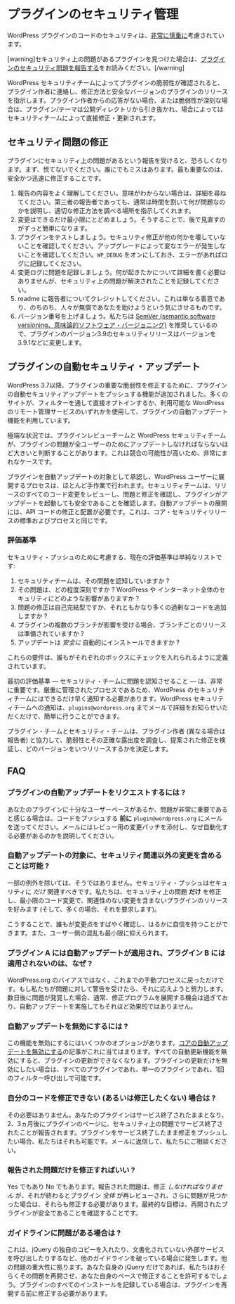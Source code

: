 <!-- 
# Managing Your Plugin's Security
 -->
# プラグインのセキュリティ管理

<!-- 
The security of code in WordPress plugins is taken [very seriously](https://wordpress.org/about/security/).
 -->
WordPress プラグインのコードのセキュリティは、[非常に慎重に](https://wordpress.org/about/security/)考慮されています。

<!-- 
[warning]If you have found a plugin with a security issue, please read [Reporting Plugin Security Issues](https://developer.wordpress.org/plugins/wordpress-org/plugin-security/reporting-plugin-security-issues/).[/warning]
 -->
[warning]セキュリティ上の問題があるプラグインを見つけた場合は、[プラグインのセキュリティ問題を報告する](https://developer.wordpress.org/plugins/wordpress-org/plugin-security/reporting-plugin-security-issues/)をお読みください。[/warning]

<!-- 
When a plugin vulnerability is verified by the WordPress Security Team, they contact the plugin author and direct them as to how to fix and release a secure version of the plugin. If there is a lack of response from the plugin author or if the vulnerability is severe, the plugin/theme is pulled from the public directory, and in some cases, fixed and updated directly by the Security Team.
 -->
WordPress セキュリティチームによってプラグインの脆弱性が確認されると、プラグイン作者に連絡し、修正方法と安全なバージョンのプラグインのリリースを指示します。プラグイン作者からの応答がない場合、または脆弱性が深刻な場合は、プラグイン/テーマは公開ディレクトリから引き抜かれ、場合によってはセキュリティチームによって直接修正・更新されます。

<!-- 
## Fixing Security Issues
 -->
## セキュリティ問題の修正

<!-- 
When you receive a report of security issues in your plugins, it can be terrifying. First, don't panic. Everyone makes mistakes. What matters most is fixing it safely and promptly.
 -->
プラグインにセキュリティ上の問題があるという報告を受けると、恐ろしくなります。まず、慌てないでください。誰にでもミスはあります。最も重要なのは、安全かつ迅速に修正することです。

<!-- 
1. Make sure you understand the report. If you're not sure what it means, ask for details. Even third-party reporters are usually willing to take the time to explain what's wrong and direct you where to research a proper fix.
2. Keep your changes as small as possible. This will make it much easier for you to review later on.
3. Test your plugin. Make sure the security fix doesn't break anything else. Make sure upgrading doesn't cause weird errors. Keep `WP_DEBUG` on and log any errors.
4. Document the issue in your change log. You don't need to include details on exactly what happened, but do document that a security issue was resolved.
5. Credit the reporter in your readme. This is just nice, and makes people more inclined to help you for free later on.
6. Bump your version number. We recommend [SemVer](https://semver.org/), so a security release for version 3.9 of your plugin would change the version to 3.9.1 and so on.
 -->
1. 報告の内容をよく理解してください。意味がわからない場合は、詳細を尋ねてください。第三者の報告者であっても、通常は時間を割いて何が問題なのかを説明し、適切な修正方法を調べる場所を指示してくれます。
2. 変更はできるだけ最小限にとどめましょう。そうすることで、後で見直すのがずっと簡単になります。
3. プラグインをテストしましょう。セキュリティ修正が他の何かを壊していないことを確認してください。アップグレードによって変なエラーが発生しないことを確認してください。`WP_DEBUG` をオンにしておき、エラーがあればログに記録してください。
4. 変更ログに問題を記録しましょう。何が起きたかについて詳細を書く必要はありませんが、セキュリティ上の問題が解決されたことを記録してください。
5. readme に報告者についてクレジットしてください。これは単なる善意であり、のちのち、人々が無償であなたを助けようという気にさせるものです。
6. バージョン番号を上げましょう。私たちは [SemVer (semantic software versioning、意味論的ソフトウェア・バージョニング)](https://semver.org/) を推奨しているので、プラグインのバージョン3.9のセキュリティリリースはバージョンを3.9.1などに変更します。

<!-- 
## Automatic Plugin Security Updates
 -->
## プラグインの自動セキュリティ・アップデート

<!-- 
Since WordPress 3.7, we have had the ability to push automatic security updates for plugins to fix critical vulnerabilities in plugins. Many sites have made use of the plugin automatic updates functionality, either by opting in directly through filters, or by using one of the many remote management services for WordPress that are available.
 -->
WordPress 3.7以降、プラグインの重要な脆弱性を修正するために、プラグインの自動セキュリティアップデートをプッシュする機能が追加されました。多くのサイトが、フィルターを通して直接オプトインするか、利用可能な WordPress のリモート管理サービスのいずれかを使用して、プラグインの自動アップデート機能を利用しています。

<!-- 
In extreme situations, the Plugin Review Team and the WordPress Security Team may determine a plugin issue is great enough that it must be updated for all users. This is exceptionally rare, as the potential for conflicts is high.
 -->
極端な状況では、プラグインレビューチームと WordPress セキュリティチームが、プラグインの問題が全ユーザーのためにアップデートしなければならないほど大きいと判断することがあります。これは競合の可能性が高いため、非常にまれなケースです。

<!-- 
The process of approving a plugin for an automatic update, and rolling it out to WordPress users, is highly manual. The security team reviews all code changes in the release, verifies the issue and the fix, and confirms the plugin is safe to trigger an update. Rolling out an automatic update requires modification and deployment of the API code. This is the same standard and process for a core security release.
 -->
プラグインを自動アップデートの対象として承認し、WordPress ユーザーに展開するプロセスは、ほとんど手作業で行われます。セキュリティチームは、リリースのすべてのコード変更をレビューし、問題と修正を確認し、プラグインがアップデートを起動しても安全であることを確認します。自動アップデートの展開には、API コードの修正と配置が必要です。これは、コア・セキュリティリリースの標準およびプロセスと同じです。

<!-- 
### Criteria
 -->
### 評価基準

<!-- 
The current criteria we take into consideration for a security push is a simple list:
 -->
セキュリティ・プッシュのために考慮する、現在の評価基準は単純なリストです:

<!-- 
1. Has the security team been made aware of the issue?
2. How severe is the issue? What impact would it have on the security of a WordPress install, and the greater internet?
3. Is the fix for the issue self-contained or does it add significant extra superfluous code?
4. If multiple branches of the plugin are affected, has a release per branch been prepared?
5. Can the update be _safely_ installed automatically?
 -->
1. セキュリティチームは、その問題を認知していますか ?
2. その問題は、どの程度深刻ですか ? WordPress や インターネット全体のセキュリティにどのような影響がありますか ?
3. 問題の修正は自己完結型ですか、それともかなり多くの過剰なコードを追加しますか ?
4. プラグインの複数のブランチが影響を受ける場合、ブランチごとのリリースは準備されていますか ?
5. アップデートは _安全に_ 自動的にインストールできますか ?

<!-- 
These requirements are defined in a way that anyone should be able to tick each box.
 -->
これらの要件は、誰もがそれぞれのボックスにチェックを入れられるように定義されています。

<!-- 
The first criterion — making the security team aware of the issue — is critical. Since it's a tightly controlled process, the WordPress security team needs to be notified as early as possible. Letting us know is as simple as emailing us at `plugins@wordpress.org` with the details.
 -->
最初の評価基準 — セキュリティ・チームに問題を認知させること — は、非常に重要です。厳重に管理されたプロセスであるため、WordPress のセキュリティチームにはできるだけ早く通知する必要があります。WordPress セキュリティチームへの通知は、`plugins@wordpress.org` までメールで詳細をお知らせいただくだけで、簡単に行うことができます。

<!-- 
The plugin and security teams will work with the plugin author (and the reporter, if different) to study the vulnerability and its exact exposure, verify the proposed fix, and determine what versions will be released and when.
 -->
プラグイン・チームとセキュリティ・チームは、プラグイン作者 (異なる場合は報告者) と協力して、脆弱性とその正確な露出度を調査し、提案された修正を検証し、どのバージョンをいつリリースするかを決定します。

<!-- 
## FAQ
 -->
## FAQ

<!-- 
### How do I request my plugin be automatically updated?
 -->
### プラグインの自動アップデートをリクエストするには ?

<!-- 
If you feel your plugin has a large enough user base or the issue is of great significance, email `plugin@wordpress.org` **before** you push the code. Include a patch of the changes for review in the email, and explain why you feel this should be automated.
 -->
あなたのプラグインに十分なユーザーベースがあるか、問題が非常に重要であると感じる場合は、コードをプッシュする **前に** `plugin@wordpress.org` にメールを送ってください。メールにはレビュー用の変更パッチを添付し、なぜ自動化する必要があるのかを説明してください。

<!-- 
### Can I include changes besides the security related ones for automated updates?
 -->
### 自動アップデートの対象に、セキュリティ関連以外の変更を含めることは可能 ?

<!-- 
With few exceptions, no. A security push should _only_ be security related. We prefer (and many times require) plugin releases which fix **only** the security issue, with minimal code changes and with no unrelated changes.
 -->
一部の例外を除いては、そうではありません。セキュリティ・プッシュはセキュリティに _だけ_ 関連すべきです。私たちは、セキュリティ上の問題 **だけ** を修正し、最小限のコード変更で、関連性のない変更を含まないプラグインのリリースを好みます (そして、多くの場合、それを要求します)。

<!-- 
This allows everyone to review the changes quickly and to be far more confident in them. Also it means there is a minimal amount of disruption on the part of the users.
 -->
こうすることで、誰もが変更点をすばやく確認し、はるかに自信を持つことができます。また、ユーザー側の混乱も最小限に抑えられます。

<!-- 
### Why did plugin A get a automatic update, but plugin B didn't?
 -->
### プラグイン A には自動アップデートが適用され、プラグイン B には適用されないのは、なぜ ?

<!-- 
It's not bias from WordPress.org, it's just a throwback to the manual process we've been using. If we're alerted to an issue, we'll work to handle it. If we find out several days later, the window of opportunity to get the fix rolled out has usually passed and it won't be as effective.
 -->
WordPress.org のバイアスではなく、これまでの手動プロセスに戻っただけです。もし私たちが問題に対して警告を受けたら、それに応えようと努力します。数日後に問題が発覚した場合、通常、修正プログラムを展開する機会は過ぎており、自動アップデートを実施してもそれほど効果的ではありません。

<!-- 
### How can I disable automatic updates?
 -->
### 自動アップデートを無効にするには ?

<!-- 
There are several options to disable this functionality. The article for [disabling core automatic updates](https://make.wordpress.org/core/2013/10/25/the-definitive-guide-to-disabling-auto-updates-in-wordpress-3-7/) applies here. Anything that disables all automatic update functionality will prevent plugin updates. If you only wish to disable plugin updates, whether for all plugins or a single plugin, you can do so with a single filter call.
 -->
この機能を無効にするにはいくつかのオプションがあります。[コアの自動アップデートを無効にする](https://make.wordpress.org/core/2013/10/25/the-definitive-guide-to-disabling-auto-updates-in-wordpress-3-7/)の記事がこれに当てはまります。すべての自動更新機能を無効にすると、プラグインの更新ができなくなります。プラグインの更新だけを無効にしたい場合は、すべてのプラグインであれ、単一のプラグインであれ、1回のフィルター呼び出しで可能です。

<!-- 
### What if I can't (or don't want to) fix my code?
 -->
### 自分のコードを修正できない (あるいは修正したくない) 場合は ?

<!-- 
You don't have to. Your plugin will remain closed and, after 2 or 3 months, the plugin page will report that it was closed for security issues. If you want to push a fix but keep the plugin closed, we can do that too. Just reply to the email and talk to us.
 -->
その必要はありません。あなたのプラグインはサービス終了されたままとなり、2、3ヵ月後にプラグインのページに、セキュリティ上の問題でサービス終了されたことが報告されます。プラグインをサービス終了したまま修正をプッシュしたい場合、私たちはそれも可能です。メールに返信して、私たちにご相談ください。

<!-- 
### Do I only have to fix the reported issue?
 -->
### 報告された問題だけを修正すればいい ?

<!-- 
Yes and no. You _do_ have to fix the issues reported, but when you're done, the _entire_ plugin is re-reviewed, and if more issues are found, you'll be required to fix those as well. The ultimate goal is to make sure the reopened plugin is safe.
 -->
Yes でもあり No でもあります。報告された問題は、修正 _しなければなりません_ が、それが終わるとプラグイン _全体_ が再レビューされ、さらに問題が見つかった場合は、それらも修正する必要があります。最終的な目標は、再開されたプラグインが安全であることを確認することです。

<!-- 
### What if I have guideline issues?
 -->
### ガイドラインに問題がある場合は ?

<!-- 
This comes up when people are breaking other guidelines like including their own copy of jQuery or making undocumented external service calls. It depends on the severity of the other issues. If it's just your own jQuery, we'll likely let it be reopened and allow you to fix that at your own pace. If you're logging all installs of your plugins, you'll be required to correct that before we reopen the plugin.
 -->
これは、jQuery の独自のコピーを入れたり、文書化されていない外部サービスを呼び出したりするなど、他のガイドラインを破っている場合に発生します。他の問題の重大性に拠ります。あなた自身の jQuery だけであれば、私たちはおそらくその問題を再開させ、あなた自身のペースで修正することを許可するでしょう。プラグインのすべてのインストールを記録している場合は、プラグインを再開する前に修正する必要があります。
